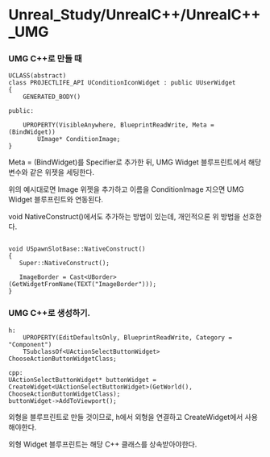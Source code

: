 # Unreal_Study/UnrealC++/UnrealC++_UMG
 

### UMG C++로 만들 때

```
UCLASS(abstract)
class PROJECTLIFE_API UConditionIconWidget : public UUserWidget
{
	GENERATED_BODY()

public:

	UPROPERTY(VisibleAnywhere, BlueprintReadWrite, Meta = (BindWidget))
		UImage* ConditionImage;
}
```

 Meta = (BindWidget)를 Specifier로 추가한 뒤, UMG Widget 블루프린트에서 해당 변수와 같은 위젯을 세팅한다.
 
 위의 예시대로면 Image 위젯을 추가하고 이름을 ConditionImage 지으면 UMG Widget 블루프린트와 연동된다.
 
 void NativeConstruct()에서도 추가하는 방법이 있는데, 개인적으론 위 방법을 선호한다.
 ```

void USpawnSlotBase::NativeConstruct()
{
	Super::NativeConstruct();

	ImageBorder = Cast<UBorder>(GetWidgetFromName(TEXT("ImageBorder")));
}

```


### UMG C++로 생성하기.
	h:
		UPROPERTY(EditDefaultsOnly, BlueprintReadWrite, Category = "Component")
		TSubclassOf<UActionSelectButtonWidget> ChooseActionButtonWidgetClass;

	cpp:
	UActionSelectButtonWidget* buttonWidget = CreateWidget<UActionSelectButtonWidget>(GetWorld(), ChooseActionButtonWidgetClass);
	buttonWidget->AddToViewport();
	
외형을 블루프린트로 만들 것이므로, h에서 외형을 연결하고 CreateWidget에서 사용해야한다.

외형 Widget 블루프린트는 해당 C++ 클래스를 상속받아야한다.


